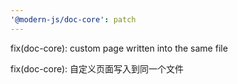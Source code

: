 ```yaml
---
'@modern-js/doc-core': patch
---
```


fix(doc-core): custom page written into the same file

fix(doc-core): 自定义页面写入到同一个文件
